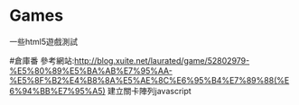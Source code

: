 # Games
一些html5遊戲測試

#倉庫番
參考網站:http://blog.xuite.net/laurated/game/52802979-%E5%80%89%E5%BA%AB%E7%95%AA-%E5%8F%B2%E4%B8%8A%E5%AE%8C%E6%95%B4%E7%89%88(%E6%94%BB%E7%95%A5)
建立關卡陣列javascript
